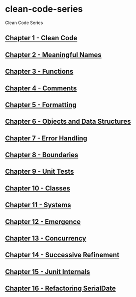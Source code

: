 # clean-code-series
Clean Code Series

## [Chapter 1 -  Clean Code](chapter-01.md)
## [Chapter 2 -  Meaningful Names](chapter-02.md)
## [Chapter 3 - Functions](chapter-03.md)
## [Chapter 4 - Comments](chapter-04.md)
## [Chapter 5 - Formatting](chapter-05.md)
## [Chapter 6 - Objects and Data Structures](chapter-06.md)
## [Chapter 7 - Error Handling](chapter-07.md)
## [Chapter 8 - Boundaries](chapter-08.md)
## [Chapter 9 - Unit Tests](chapter-09.md)
## [Chapter 10 - Classes](chapter-10.md)
## [Chapter 11 - Systems](chapter-11.md)
## [Chapter 12 - Emergence](chapter-12.md)
## [Chapter 13 - Concurrency](chapter-13.md)
## [Chapter 14 - Successive Refinement](chapter-14.md)
## [Chapter 15 - Junit Internals](chapter-15.md)
## [Chapter 16 - Refactoring SerialDate](chapter-16.md)
